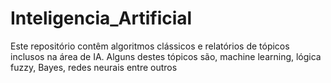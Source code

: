 # Inteligencia_Artificial
Este repositório contêm algoritmos clássicos e relatórios de tópicos inclusos na área de IA. Alguns destes tópicos são, machine learning, lógica fuzzy, Bayes, redes neurais entre outros
